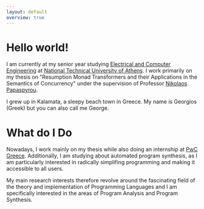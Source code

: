 ```yaml
---
layout: default
overview: true
---
```


# Hello world!

I am currently at my senior year studying [Electrical and Computer Engineering](https://www.ece.ntua.gr/en) at [National Technical University of Athens](https://www.ntua.gr/en/). I work primarily on my thesis on "Resumption Monad Transformers and their Applications in the Semantics of Concurrency" under the supervision of Professor [Nikolaos Papaspyrou](http://www.softlab.ntua.gr/~nickie/).

I grew up in Kalamata, a sleepy beach town in Greece. My name is Georgios (Greek) but you can also call me George.

# What do I Do

Nowadays, I work mainly on my thesis while also doing an internship at [PwC Greece](https://www.pwc.com/gr/en.html). Additionally, I am studying about automated program synthesis, as I am particularly interested in radically simplifing programming and making it accessible to all users.

My main research interests therefore revolve around the fascinating field of the theory and implementation of Programming Languages and I am specifically interested in the areas of Program Analysis and Program Synthesis.
